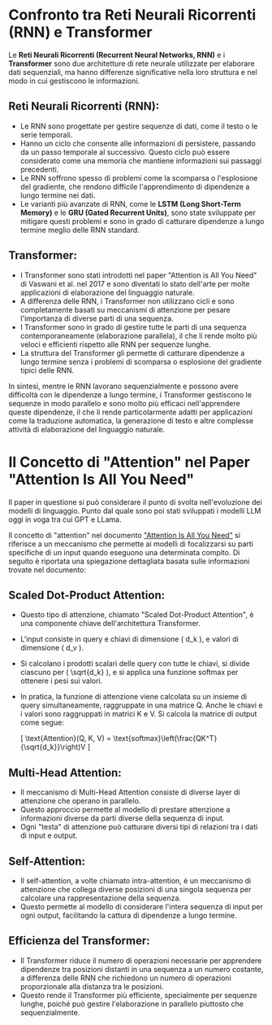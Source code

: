 # Confronto tra Reti Neurali Ricorrenti (RNN) e Transformer

Le **Reti Neurali Ricorrenti (Recurrent Neural Networks, RNN)** e i **Transformer** sono due architetture di rete neurale utilizzate per elaborare dati sequenziali, ma hanno differenze significative nella loro struttura e nel modo in cui gestiscono le informazioni.

## Reti Neurali Ricorrenti (RNN):

- Le RNN sono progettate per gestire sequenze di dati, come il testo o le serie temporali.
- Hanno un ciclo che consente alle informazioni di persistere, passando da un passo temporale al successivo. Questo ciclo può essere considerato come una memoria che mantiene informazioni sui passaggi precedenti.
- Le RNN soffrono spesso di problemi come la scomparsa o l'esplosione del gradiente, che rendono difficile l'apprendimento di dipendenze a lungo termine nei dati.
- Le varianti più avanzate di RNN, come le **LSTM (Long Short-Term Memory)** e le **GRU (Gated Recurrent Units)**, sono state sviluppate per mitigare questi problemi e sono in grado di catturare dipendenze a lungo termine meglio delle RNN standard.

## Transformer:

- I Transformer sono stati introdotti nel paper "Attention is All You Need" di Vaswani et al. nel 2017 e sono diventati lo stato dell'arte per molte applicazioni di elaborazione del linguaggio naturale.
- A differenza delle RNN, i Transformer non utilizzano cicli e sono completamente basati su meccanismi di attenzione per pesare l'importanza di diverse parti di una sequenza.
- I Transformer sono in grado di gestire tutte le parti di una sequenza contemporaneamente (elaborazione parallela), il che li rende molto più veloci e efficienti rispetto alle RNN per sequenze lunghe.
- La struttura del Transformer gli permette di catturare dipendenze a lungo termine senza i problemi di scomparsa o esplosione del gradiente tipici delle RNN.

In sintesi, mentre le RNN lavorano sequenzialmente e possono avere difficoltà con le dipendenze a lungo termine, i Transformer gestiscono le sequenze in modo parallelo e sono molto più efficaci nell'apprendere queste dipendenze, il che li rende particolarmente adatti per applicazioni come la traduzione automatica, la generazione di testo e altre complesse attività di elaborazione del linguaggio naturale.


# Il Concetto di "Attention" nel Paper "Attention Is All You Need"

Il paper in questione si può considerare il punto di svolta nell'evoluzione dei modelli di linguaggio. Punto dal quale sono poi stati sviluppati i modelli LLM oggi in voga tra cui GPT e LLama.

Il concetto di "attention" nel documento ["Attention Is All You Need"](https://arxiv.org/abs/1706.03762) si riferisce a un meccanismo che permette ai modelli di focalizzarsi su parti specifiche di un input quando eseguono una determinata compito. Di seguito è riportata una spiegazione dettagliata basata sulle informazioni trovate nel documento:

## Scaled Dot-Product Attention:

- Questo tipo di attenzione, chiamato "Scaled Dot-Product Attention", è una componente chiave dell'architettura Transformer.
- L'input consiste in query e chiavi di dimensione \( d_k \), e valori di dimensione \( d_v \).
- Si calcolano i prodotti scalari delle query con tutte le chiavi, si divide ciascuno per \( \sqrt{d_k} \), e si applica una funzione softmax per ottenere i pesi sui valori.
- In pratica, la funzione di attenzione viene calcolata su un insieme di query simultaneamente, raggruppate in una matrice Q. Anche le chiavi e i valori sono raggruppati in matrici K e V. Si calcola la matrice di output come segue:
  
  \[ \text{Attention}(Q, K, V) = \text{softmax}\left(\frac{QK^T}{\sqrt{d_k}}\right)V \]

## Multi-Head Attention:

- Il meccanismo di Multi-Head Attention consiste di diverse layer di attenzione che operano in parallelo.
- Questo approccio permette al modello di prestare attenzione a informazioni diverse da parti diverse della sequenza di input.
- Ogni "testa" di attenzione può catturare diversi tipi di relazioni tra i dati di input e output.

## Self-Attention:

- Il self-attention, a volte chiamato intra-attention, è un meccanismo di attenzione che collega diverse posizioni di una singola sequenza per calcolare una rappresentazione della sequenza.
- Questo permette al modello di considerare l'intera sequenza di input per ogni output, facilitando la cattura di dipendenze a lungo termine.

## Efficienza del Transformer:

- Il Transformer riduce il numero di operazioni necessarie per apprendere dipendenze tra posizioni distanti in una sequenza a un numero costante, a differenza delle RNN che richiedono un numero di operazioni proporzionale alla distanza tra le posizioni.
- Questo rende il Transformer più efficiente, specialmente per sequenze lunghe, poiché può gestire l'elaborazione in parallelo piuttosto che sequenzialmente.
